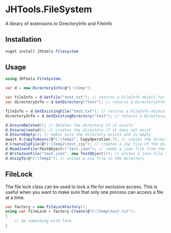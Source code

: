 ﻿# JHTools.FileSystem

A library of extensions to DirectoryInfo and FileInfo

## Installation

```powershell
nuget install jhtools.filesystem
```

## Usage

```csharp
using JHTools.FileSystem;

var d = new DirectoryInfo(@"C:\Temp");

var fileInfo = d.GetFile("test.txt"); // returns a FileInfo object for the file
var directoryInfo = d.GetDirectory("test"); // returns a DirectoryInfo object for the directory

fileInfo = d.GetExistingFile("test.txt"); // returns a FileInfo object for the file, or throws an exception if the file does not exist
directoryInfo = d.GetExistingDirectory("test"); // returns a DirectoryInfo object for the directory, or throws an exception if the directory does not exist

d.EnsureDeleted(); // deletes the directory if it exists
d.EnsureCreated(); // creates the directory if it does not exist
d.EnsureEmpty(); // makes sure the directory exists and is empty
await d.CopyToAsync(@"C:\Temp2", CopyOperation.?); // copies the directory to the specified location
d.CreateZipFile(@"C:\Temp2\test.zip"); // creates a zip file of the directory
d.ReadJsonFile<TestObject>("test.json"); // reads a json file from the directory
d.WriteJsonFile("test.json", new TestObject()); // writes a json file to the directory
d.UnzipTo(@"C:\Temp2"); // unzips a zip file to the directory

```

## FileLock

The file lock class can be used to lock a file for exclusive access. 
This is useful when you want to make sure that only one process can access a file at a time.

```csharp
var factory = new FileLockFactory();
using var fileLock = factory.Create(@"C:\Temp\test.txt");
{
    // do something with lock
}
```